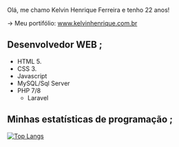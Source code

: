 Olá, me chamo Kelvin Henrique Ferreira e tenho 22 anos!

-> Meu portifólio: www.kelvinhenrique.com.br

## Desenvolvedor WEB ;
  * HTML 5.
  * CSS 3.
  * Javascript
  * MySQL/Sql Server
  * PHP 7/8
    - Laravel

## Minhas estatísticas de programação ;

[![Top Langs](https://github-readme-stats.vercel.app/api/top-langs/?username=kelvinhenri99&layout=compact)](https://github.com/anuraghazra/github-readme-stats)
